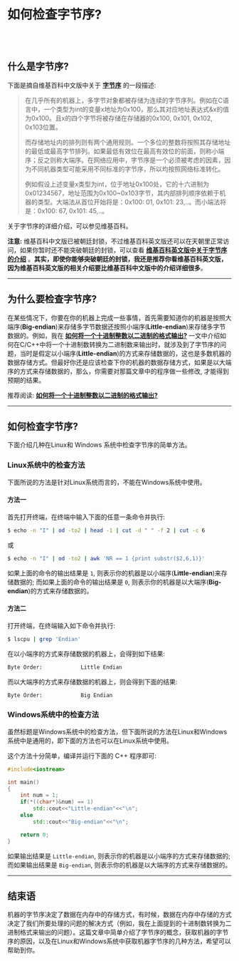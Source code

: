 # 如何检查字节序?          
<!--
2016-08-23
--> <br /><br />

## 什么是字节序?       

下面是摘自维基百科中文版中关于 **[字节序](https://zh.wikipedia.org/wiki/%E5%AD%97%E8%8A%82%E5%BA%8F)** 的一段描述:              

> 在几乎所有的机器上，多字节对象都被存储为连续的字节序列。例如在C语言中，一个类型为int的变量x地址为0x100，那么其对应地址表达式&x的值为0x100。且x的四个字节将被存储在存储器的0x100, 0x101, 0x102, 0x103位置。          
>             
> 而存储地址内的排列则有两个通用规则。一个多位的整数将按照其存储地址的最低或最高字节排列。如果最低有效位在最高有效位的前面，则称小端序；反之则称大端序。在网络应用中，字节序是一个必须被考虑的因素，因为不同机器类型可能采用不同标准的字节序，所以均按照网络标准转化。          
>       
> 例如假设上述变量x类型为int，位于地址0x100处，它的十六进制为0x01234567，地址范围为0x100~0x103字节，其内部排列顺序依赖于机器的类型。大端法从首位开始将是：0x100: 01, 0x101: 23,..。而小端法将是：0x100: 67, 0x101: 45,..。      

关于字节序的详细介绍，可以参见维基百科。                

**注意:** 维基百科中文版已被朝廷封锁，不过维基百科英文版还可以在天朝里正常访问，如果你暂时还不能突破朝廷的封锁，可以查看 **[维基百科英文版中关于字节序的介绍](https://en.wikipedia.org/wiki/Endianness)** 。**其实，即使你能够突破朝廷的封锁，我还是推荐你看维基百科英文版，因为维基百科英文版的相关介绍要比维基百科中文版中的介绍详细很多**。                              

--------------------

## 为什么要检查字节序?                           

在某些情况下，你要在你的机器上完成一些事情，首先需要知道你的机器是按照大端序(**Big-endian**)来存储多字节数据还按照小端序(**Little-endian**)来存储多字节数据的。例如，我在 **[如何将一个十进制整数以二进制的格式输出?](how_to_print_integer_as_binary.html)** 一文中介绍如何在C/C++中将一个十进制数转换为二进制数来输出时，就涉及到了字节序的问题，当时是假定以小端序(**Little-endian**)的方式来存储数据的，这也是多数机器的数据存储方式。但最好你还是应该检查下你的机器的数据存储方式，如果是以大端序的方式来存储数据的，那么，你需要对那篇文章中的程序做一些修改, 才能得到预期的结果。               

推荐阅读: **[如何将一个十进制整数以二进制的格式输出?](how_to_print_integer_as_binary.html)**           

--------------------

## 如何检查字节序?             

下面介绍几种在Linux和 Windows 系统中检查字节序的简单方法。                   

### Linux系统中的检查方法       

下面所说的方法是针对Linux系统而言的，不能在Windows系统中使用。               
            
#### 方法一

首先打开终端，在终端中输入下面的任意一条命令并执行:           

```bash
$ echo -n "I" | od -to2 | head -1 | cut -d " " -f 2 | cut -c 6
```
或

```bash
$ echo -n "I" | od -to2 | awk 'NR == 1 {print substr($2,6,1)}'
```

如果上面的命令的输出结果是 `1`, 则表示你的机器是以小端序(**Little-endian**)来存储数据的; 而如果上面的命令的输出结果是 `0`, 则表示你的机器是以大端序(**Big-endian**)的方式来存储数据的。              

#### 方法二

打开终端，在终端输入如下命令并执行:             

```bash
$ lscpu | grep 'Endian'
```
在以小端序的方式来存储数据的机器上，会得到如下结果:           

```bash
Byte Order:            Little Endian
```
而以大端序的方式来存储数据的机器上，则会得到下面的结果:            

```bash
Byte Order:            Big Endian
```

### Windows系统中的检查方法           

虽然标题是Windows系统中的检查方法，但下面所说的方法在Linux和Windows系统中是通用的，即下面的方法也可以在Linux系统中使用。              

这个方法十分简单，编译并运行下面的 C++ 程序即可:          

```cpp
#include<iostream>

int main()
{
	int num = 1;
	if(*((char*)&num) == 1)
		std::cout<<"Little-endian"<<"\n";
	else
		std::cout<<"Big-endian"<<"\n";

	return 0;
}
```

如果输出结果是 `Little-endian`, 则表示你的机器是以小端序的方式来存储数据的; 而如果输出结果是 `Big-endian`, 则表示你的机器是以大端序的方式来存储数据的。                 

----------------------

## 结束语

机器的字节序决定了数据在内存中的存储方式，有时候，数据在内存中存储的方式决定了我们所要处理的问题的解决方式（例如，我在上面提到的十进制数转换为二进制格式来输出的问题）。这篇文章中简单介绍了字节序的概念，获取机器的字节序的原因，以及在Linux和Windows系统中获取机器字节序的几种方法，希望可以帮助到你。             

<!--
Reference:
https://serverfault.com/questions/163487/how-to-tell-if-a-linux-system-is-big-endian-or-little-endian

https://stackoverflow.com/questions/8571089/how-can-i-find-endian-ness-of-my-pc-programmatically-using-c
-->
